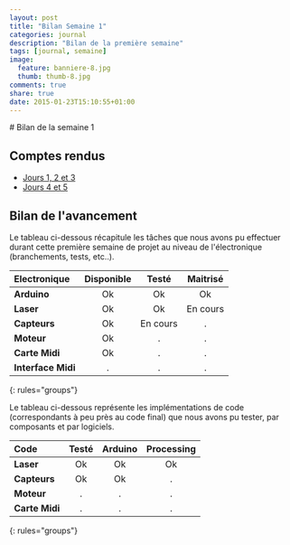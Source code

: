 ```yaml
---
layout: post
title: "Bilan Semaine 1"
categories: journal
description: "Bilan de la première semaine"
tags: [journal, semaine]
image:
  feature: banniere-8.jpg
  thumb: thumb-8.jpg
comments: true
share: true
date: 2015-01-23T15:10:55+01:00
---
```

# Bilan de la semaine 1


## Comptes rendus

* [Jours 1, 2 et 3](/journal/jour-1-2-et-3)
* [Jours 4 et 5](/journal/jours-4and5)

## Bilan de l'avancement

Le tableau ci-dessous récapitule les tâches que nous avons pu effectuer durant cette première semaine de projet au niveau de l'électronique (branchements, tests, etc..).

| Electronique | Disponible | Testé | Maitrisé |
|:--------|:-------:|:--------:|:--------:|
| **Arduino**      | Ok   |Ok      | Ok   |
| **Laser**        | Ok   |Ok      | En cours |
| **Capteurs**     | Ok   |En cours      |  .  |
| **Moteur**       | Ok   |  .   |  .  |
| **Carte Midi**   | Ok   |  .   |   . |
| **Interface Midi**|  . |  .   |  .  |
{: rules="groups"}

Le tableau ci-dessous représente les implémentations de code (correspondants à peu près au code final) que nous avons pu tester, par composants et par logiciels.

| Code    | Testé   | Arduino  | Processing |
|:--------|:-------:|:--------:|:--------:|
| **Laser**      | Ok   |Ok  | Ok         |
| **Capteurs**     | Ok   |Ok      |  .  |
| **Moteur**       |  .  |  .   |  .  |
| **Carte Midi**   |  .  |  .   |  .  |
{: rules="groups"}